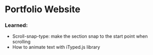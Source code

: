 # Portfolio Website

### Learned:
* Scroll-snap-type: make the section snap to the start point when scrolling
* How to animate text with iTyped.js library